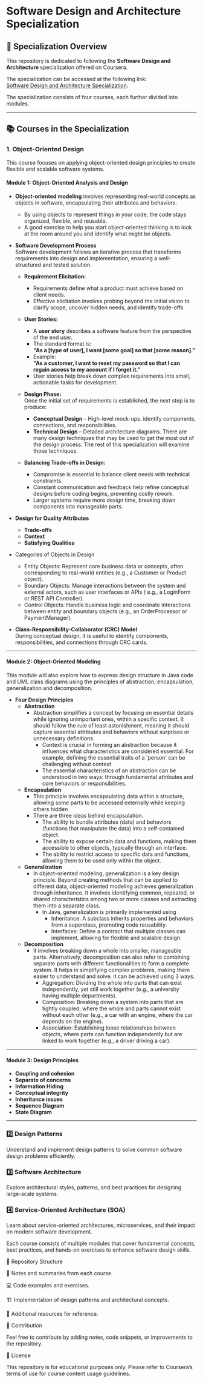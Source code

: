 # Software Design and Architecture Specialization

## 📌 Specialization Overview

This repository is dedicated to following the **Software Design and Architecture** specialization offered on Coursera.

The specialization can be accessed at the following link:  
[Software Design and Architecture Specialization](https://www.coursera.org/specializations/software-design-architecture).

The specialization consists of four courses, each further divided into modules.

---

## 📚 Courses in the Specialization

### 1. Object-Oriented Design

This course focuses on applying object-oriented design principles to create flexible and scalable software systems.

#### Module 1: Object-Oriented Analysis and Design

- **Object-oriented modeling** involves representing real-world concepts as objects in software, encapsulating their
  attributes and behaviors.
    - By using objects to represent things in your code, the code stays organized, flexible, and reusable.
    - A good exercise to help you start object-oriented thinking is to look at the room around you and identify what
      might be objects.

- **Software Development Process**  
  Software development follows an iterative process that transforms requirements into design and implementation,
  ensuring a well-structured and tested solution.

    - **Requirement Elicitation:**
        - Requirements define what a product must achieve based on client needs.
        - Effective elicitation involves probing beyond the initial vision to clarify scope, uncover hidden needs, and
          identify trade-offs.
    - **User Stories:**
        - A **user story** describes a software feature from the perspective of the end user.
        - The standard format is:  
          **"As a [type of user], I want [some goal] so that [some reason]."**
        - Example:  
          **"As a customer, I want to reset my password so that I can regain access to my account if I forget it."**
        - User stories help break down complex requirements into small, actionable tasks for development.

    - **Design Phase:**  
      Once the initial set of requirements is established, the next step is to produce:
        - **Conceptual Design** – High-level mock-ups. identify components, connections, and responsibilities.
        - **Technical Design** – Detailed architecture diagrams. There are many design techniques that may be used to
          get the most
          out of the design process. The rest of this specialization will examine
          those techniques.

    - **Balancing Trade-offs in Design:**
        - Compromise is essential to balance client needs with technical constraints.
        - Constant communication and feedback help refine conceptual designs before coding begins, preventing costly
          rework.
        - Larger systems require more design time, breaking down components into manageable parts.

- **Design for Quality Attributes**
    - **Trade-offs**
    - **Context**
    - **Satisfying Qualities**

- Categories of Objects in Design
    - Entity Objects: Represent core business data or concepts, often corresponding to real-world entities (e.g., a
      Customer or Product object).
    - Boundary Objects: Manage interactions between the system and external actors, such as user interfaces or APIs (
      e.g., a LoginForm or REST API Controller).
    - Control Objects: Handle business logic and coordinate interactions between entity and boundary objects (e.g., an
      OrderProcessor or PaymentManager).

- **Class-Responsibility-Collaborator (CRC) Model**  
  During conceptual design, it is useful to identify components, responsibilities, and connections through CRC cards.

---

#### Module 2: Object-Oriented Modeling

This module will also explore how to express design structure in Java code and UML class diagrams using the principles
of abstraction, encapsulation, generalization and decomposition.

- **Four Design Principles**
    - **Abstraction**
        - Abstraction simplifies a concept by focusing on essential details while ignoring unimportant ones, within a
          specific context. It should follow the rule of least astonishment, meaning it should capture essential
          attributes and behaviors without surprises or unnecessary definitions.
            - Context is crucial in forming an abstraction because it influences what characteristics are considered
              essential. For example, defining the essential traits of a 'person' can be challenging without context
            - The essential characteristics of an abstraction can be understood in two ways: through fundamental
              attributes and core behaviors or responsibilities.
    - **Encapsulation**
        - This principle involves encapsulating data within a structure, allowing some parts to be accessed externally
          while keeping others hidden
        - There are three ideas behind encapsulation.
            - The ability to bundle attributes (data) and behaviors (functions that manipulate the data) into a
              self-contained object.
            - The ability to expose certain data and functions, making them accessible to other objects, typically
              through an interface.
            - The ability to restrict access to specific data and functions, allowing them to be used only within the
              object.
    - **Generalization**
        - In object-oriented modeling, generalization is a key design principle. Beyond creating methods that can be
          applied to different data, object-oriented modeling achieves generalization through inheritance. It involves
          identifying common, repeated, or shared characteristics among two or more classes and extracting them into a
          separate class.
            - In Java, generalization is primarily implemented using
                - Inheritance: A subclass inherits properties and behaviors from a superclass, promoting code
                  reusability.
                - Interfaces: Define a contract that multiple classes can implement, allowing for flexible and scalable
                  design.
    - **Decomposition**
        - It involves breaking down a whole into smaller, manageable parts. Alternatively, decomposition can also refer
          to combining separate parts with different functionalities to form a complete system. It helps in simplifying
          complex problems, making them easier to understand and solve. it can be achieved using 3 ways.
            - Aggregation: Dividing the whole into parts that can exist independently, yet still work together (e.g., a
              university having multiple departments).
            - Composition: Breaking down a system into parts that are tightly coupled, where the whole and parts cannot
              exist without each other (e.g., a car with an engine, where the car depends on the engine).
            - Association: Establishing loose relationships between objects, where parts can function independently but
              are linked to work together (e.g., a driver driving a car).

---

#### Module 3: Design Principles

- **Coupling and cohesion**
- **Separate of concerns**
- **Information Hiding**
- **Conceptual integrity**
- **Inheritance issues**
- **Sequence Diagram**
- **State Diagram**
---

### 2️⃣ Design Patterns

Understand and implement design patterns to solve common software design problems efficiently.

### 3️⃣ Software Architecture

Explore architectural styles, patterns, and best practices for designing large-scale systems.

### 4️⃣ Service-Oriented Architecture (SOA)

Learn about service-oriented architectures, microservices, and their impact on modern software development.

Each course consists of multiple modules that cover fundamental concepts, best practices, and hands-on exercises to
enhance software design skills.

📂 Repository Structure

📄 Notes and summaries from each course.

💻 Code examples and exercises.

🏗 Implementation of design patterns and architectural concepts.

🔗 Additional resources for reference.

🤝 Contribution

Feel free to contribute by adding notes, code snippets, or improvements to the repository.

📜 License

This repository is for educational purposes only. Please refer to Coursera’s terms of use for course content usage
guidelines.

